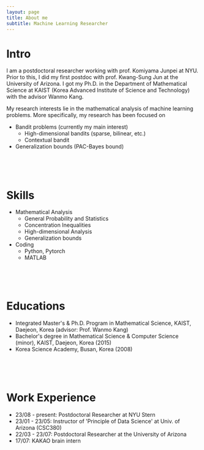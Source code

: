 ```yaml
---
layout: page
title: About me
subtitle: Machine Learning Researcher
---
```


# Intro

I am a postdoctoral researcher working with prof. Komiyama Junpei at NYU. Prior to this, I did my first postdoc with prof. Kwang-Sung Jun at the University of Arizona. I got my Ph.D. in the Department of Mathematical Science at KAIST (Korea Advanced Institute of Science and Technology) with the advisor Wanmo Kang.



My research interests lie in the mathematical analysis of machine learning problems. More specifically, my research has been focused on
* Bandit problems (currently my main interest)
  - High-dimensional bandits (sparse, bilinear, etc.)
  - Contextual bandit
* Generalization bounds (PAC-Bayes bound)

&nbsp;

&nbsp;

# Skills

* Mathematical Analysis
  - General Probability and Statistics
  - Concentration Inequalities
  - High-dimensional Analysis
  - Generalization bounds
* Coding
  - Python, Pytorch
  - MATLAB

&nbsp;

&nbsp;

# Educations

* Integrated Master's & Ph.D. Program in Mathematical Science, KAIST, Daejeon, Korea (advisor: Prof. Wanmo Kang)
* Bachelor's degree in Mathematical Science & Computer Science (minor), KAIST, Daejeon, Korea (2015)
* Korea Science Academy, Busan, Korea (2008)

&nbsp;

&nbsp;

# Work Experience

* 23/08 - present: Postdoctoral Researcher at NYU Stern
* 23/01 - 23/05: Instructor of 'Principle of Data Science' at Univ. of Arizona (CSC380)
* 22/03 - 23/07: Postdoctoral Researcher at the University of Arizona
* 17/07: KAKAO brain intern
